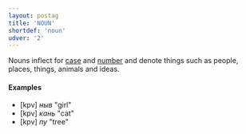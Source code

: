 ```yaml
---
layout: postag
title: 'NOUN'
shortdef: 'noun'
udver: '2'
---
```


Nouns inflect for [case](Case) and [number](Number) and denote things
such as people, places, things, animals and ideas.

#### Examples

* [kpv] _ныв_ "girl"
* [kpv] _кань_ "cat"
* [kpv] _пу_ "tree"

